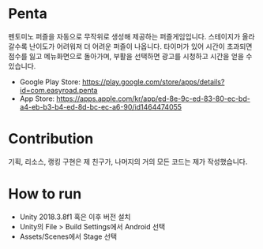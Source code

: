 # Penta
펜토미노 퍼즐을 자동으로 무작위로 생성해 제공하는 퍼즐게임입니다. 스테이지가 올라갈수록 난이도가 어려워져 더 어려운 퍼즐이 나옵니다.
타이머가 있어 시간이 초과되면 점수를 잃고 메뉴화면으로 돌아가며, 부활을 선택하면 광고를 시청하고 시간을 얻을 수 있습니다.

* Google Play Store: https://play.google.com/store/apps/details?id=com.easyroad.penta
* App Store: https://apps.apple.com/kr/app/ed-8e-9c-ed-83-80-ec-bd-a4-eb-b3-b4-ed-8d-bc-ec-a6-90/id1464474055

# Contribution
기획, 리소스, 랭킹 구현은 제 친구가, 나머지의 거의 모든 코드는 제가 작성했습니다.

# How to run
* Unity 2018.3.8f1 혹은 이후 버전 설치
* Unity의 File > Build Settings에서 Android 선택
* Assets/Scenes에서 Stage 선택
